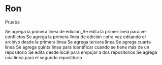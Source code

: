 ﻿# Ron
Prueba

Se agrega la primera línea de edición_Se edita la primer linea para ver conflictos
Se agrega la primera línea de edición ::otra vez editando el archivo desde la primera linea
Se agrega tercera línea
Se agrega cuarta línea
Se agrega quinta linea para identificar cuando se tiene más de un repositorio
Se edita desde local para empujar a dos  repositorios
Se agrega una línea para el segundo repostitorio